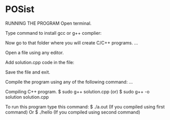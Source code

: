 # POSist
RUNNING THE PROGRAM
Open terminal.

Type command to install gcc or g++ complier:

Now go to that folder where you will create C/C++ programs. ...

Open a file using any editor.

Add solution.cpp  code in the file:

Save the file and exit.

Compile the program using any of the following command: ...

Compiling C++ program.
$ sudo g++ solution.cpp (or)
$ sudo g++ -o solution solution.cpp


To run this program type this command:
$ ./a.out (If you compiled using first command)
Or
$ ./hello (If you compiled using second command)
